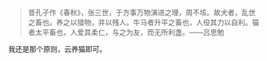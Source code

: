 > 昔孔子作《春秋》，张三世，于方事万物演进之理，周不垓。故犬者，乱世之畜也。养之以猎物，并以残人。牛马者升平之畜也，人役其力以自利。猫者太平畜也，人爱其柔仁，与之为友，而无所利盏。——吕思勉

我还是那个原则，云养猫即可。